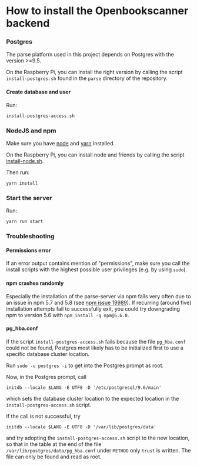 # How to install the Openbookscanner backend

### Postgres

The parse platform used in this project depends on Postgres with the version >=9.5.

On the Raspberry Pi, you can install the right version by calling the script `install-postgres.sh` found in the `parse` directory of the repository.

#### Create database and user

Run:
```
install-postgres-access.sh
```

### NodeJS and npm
Make sure you have [node](https://nodejs.org/en/) and [yarn](https://yarnpkg.com/en/) installed.

On the Raspberry Pi, you can install node and friends by calling the script [install-node.sh](parse/install-node.sh).

Then run:
```
yarn install
```

### Start the server

Run:
```
yarn run start
```

### Troubleshooting

#### Permissions error

If an error output contains mention of "permissions", make sure you call the install scripts with the highest possible user privileges (e.g. by using `sudo`).

#### npm crashes randomly

Especially the installation of the parse-server via npm fails very often due to an issue in npm 5.7 and 5.8 (see [npm issue 19989](https://github.com/npm/npm/issues/19989)). If recurring (around five) installation attempts fail to successfully exit, you could try downgrading npm to version 5.6 with `npm install -g npm@5.6.0`.

#### pg_hba.conf

If the script `install-postgres-access.sh` fails because the file `pg_hba.conf` could not be found, Postgres most likely has to be initialized first to use a specific database cluster location.

Run `sudo -u postgres -i` to get into the Postgres prompt as root.

Now, in the Postgres prompt, call

`initdb --locale $LANG -E UTF8 -D '/etc/postgresql/9.6/main'`

which sets the database cluster location to the expected location in the `install-postgres-access.sh` script.

If the call is not successful, try 

`initdb --locale $LANG -E UTF8 -D '/var/lib/postgres/data'`

and try adopting the `install-postgres-access.sh` script to the new location, so that in the table at the end of the file `/var/lib/postgres/data/pg_hba.conf` under `METHOD` only `trust` is written. The file can only be found and read as root.
